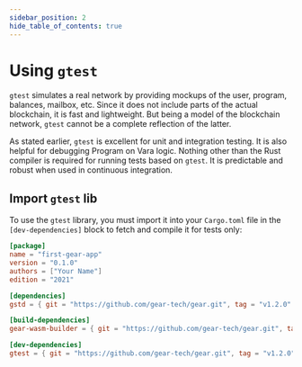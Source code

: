 ```yaml
---
sidebar_position: 2
hide_table_of_contents: true
---
```


# Using `gtest`

`gtest` simulates a real network by providing mockups of the user, program, balances, mailbox, etc. Since it does not include parts of the actual blockchain, it is fast and lightweight. But being a model of the blockchain network, `gtest` cannot be a complete reflection of the latter.

As stated earlier, `gtest` is excellent for unit and integration testing. It is also helpful for debugging Program on Vara logic. Nothing other than the Rust compiler is required for running tests based on `gtest`. It is predictable and robust when used in continuous integration.

## Import `gtest` lib

To use the `gtest` library, you must import it into your `Cargo.toml` file in the `[dev-dependencies]` block to fetch and compile it for tests only:

```toml title="Cargo.toml"
[package]
name = "first-gear-app"
version = "0.1.0"
authors = ["Your Name"]
edition = "2021"

[dependencies]
gstd = { git = "https://github.com/gear-tech/gear.git", tag = "v1.2.0" }

[build-dependencies]
gear-wasm-builder = { git = "https://github.com/gear-tech/gear.git", tag = "v1.2.0" }

[dev-dependencies]
gtest = { git = "https://github.com/gear-tech/gear.git", tag = "v1.2.0" }
```
